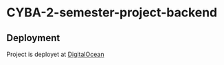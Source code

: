 # CYBA-2-semester-project-backend

## Deployment
Project is deployet at [DigitalOcean](https://stingray-app-izet6.ondigitalocean.app/)
